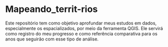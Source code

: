 # Mapeando_territ-rios
Este repositório tem como objetivo aprofundar meus estudos em dados, especialmente os espacializados, por meio da ferramenta QGIS. Ele servirá como registro do meu progresso e como referência comparativa para os anos que seguirão com esse tipo de análise.
